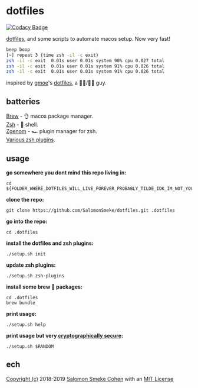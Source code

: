 # dotfiles

[![Codacy Badge](https://api.codacy.com/project/badge/Grade/f0ffa83475c64736a9c9eb7ab420233e)](https://www.codacy.com/app/ssmeke/dotfiles?utm_source=github.com&amp;utm_medium=referral&amp;utm_content=SalomonSmeke/dotfiles&amp;utm_campaign=Badge_Grade)

[dotfiles](https://askubuntu.com/questions/94780/what-are-dot-files), and some scripts to automate macos setup. Now very fast!

```bash
beep boop
[~] repeat 3 {time zsh -il -c exit}                                                                
zsh -il -c exit  0.01s user 0.01s system 90% cpu 0.027 total
zsh -il -c exit  0.01s user 0.01s system 91% cpu 0.026 total
zsh -il -c exit  0.01s user 0.01s system 91% cpu 0.026 total
```

inspired by [gmoe](https://github.com/gmoe)'s [dotfiles](https://github.com/gmoe/dotfiles), a 🍯🐝/🍯🐝 guy.

## batteries

[Brew](https://brew.sh) - 👌 macos package manager.  
[Zsh](http://www.zsh.org) - 💪 shell.  
[Zgenom](https://github.com/jandamm/zgenom) - 🏎 plugin manager for zsh.  
[Various zsh plugins](https://github.com/SalomonSmeke/dotfiles/blob/master/setup.sh).

## usage

**go somewhere you dont mind this repo living in:**  
```shell
cd ${FOLDER_WHERE_DOTFILES_WILL_LIVE_FOREVER_PROBABLY_TILDE_IDK_IM_NOT_YOUR_BOSS}
```  

**clone the repo:**  
```shell
git clone https://github.com/SalomonSmeke/dotfiles.git .dotfiles
```

**go into the repo:**  
```shell
cd .dotfiles
```  

**install the dotfiles and zsh plugins:**  
```shell
./setup.sh init
```  

**update zsh plugins:**  
```shell
./setup.sh zsh-plugins
```

**install some brew 🍺 packages:**
```shell
cd .dotfiles
brew bundle
```

**print usage:**  
```shell
./setup.sh help
```

**print usage but very [cryptographically secure](https://www.youtube.com/watch?v=KEkrWRHCDQU):**  
```shell
./setup.sh $RANDOM
```  

## ech

[Copyright (c)](https://github.com/SalomonSmeke/dotfiles/blob/master/LICENSE) 2018-2019 [Salomon Smeke Cohen](https://ssmeke.io) with an [MIT License](https://github.com/SalomonSmeke/dotfiles/blob/master/LICENSE)
